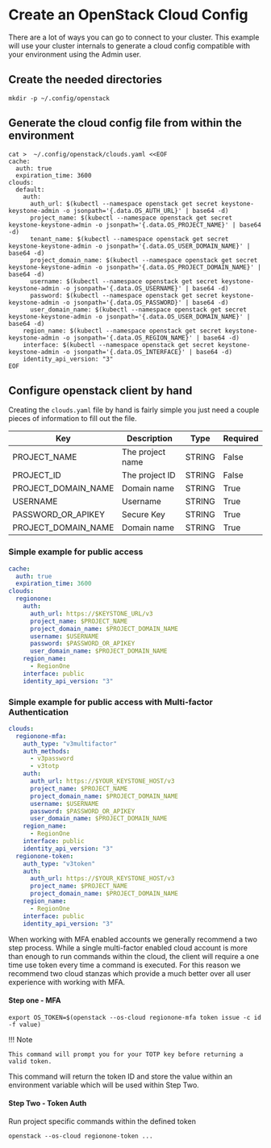 # Create an OpenStack Cloud Config

There are a lot of ways you can go to connect to your cluster. This example will use your cluster internals to generate a cloud config compatible with your environment using the Admin user.

## Create the needed directories

``` shell
mkdir -p ~/.config/openstack
```

## Generate the cloud config file from within the environment

``` shell
cat >  ~/.config/openstack/clouds.yaml <<EOF
cache:
  auth: true
  expiration_time: 3600
clouds:
  default:
    auth:
      auth_url: $(kubectl --namespace openstack get secret keystone-keystone-admin -o jsonpath='{.data.OS_AUTH_URL}' | base64 -d)
      project_name: $(kubectl --namespace openstack get secret keystone-keystone-admin -o jsonpath='{.data.OS_PROJECT_NAME}' | base64 -d)
      tenant_name: $(kubectl --namespace openstack get secret keystone-keystone-admin -o jsonpath='{.data.OS_USER_DOMAIN_NAME}' | base64 -d)
      project_domain_name: $(kubectl --namespace openstack get secret keystone-keystone-admin -o jsonpath='{.data.OS_PROJECT_DOMAIN_NAME}' | base64 -d)
      username: $(kubectl --namespace openstack get secret keystone-keystone-admin -o jsonpath='{.data.OS_USERNAME}' | base64 -d)
      password: $(kubectl --namespace openstack get secret keystone-keystone-admin -o jsonpath='{.data.OS_PASSWORD}' | base64 -d)
      user_domain_name: $(kubectl --namespace openstack get secret keystone-keystone-admin -o jsonpath='{.data.OS_USER_DOMAIN_NAME}' | base64 -d)
    region_name: $(kubectl --namespace openstack get secret keystone-keystone-admin -o jsonpath='{.data.OS_REGION_NAME}' | base64 -d)
    interface: $(kubectl --namespace openstack get secret keystone-keystone-admin -o jsonpath='{.data.OS_INTERFACE}' | base64 -d)
    identity_api_version: "3"
EOF
```

## Configure openstack client by hand

Creating the `clouds.yaml` file by hand is fairly simple you just need a couple pieces of information to fill out the file.

| Key                 | Description      | Type   | Required |
| ------------------- | ---------------- | ------ | -------- |
| PROJECT_NAME        | The project name | STRING | False    |
| PROJECT_ID          | The project ID   | STRING | False    |
| PROJECT_DOMAIN_NAME | Domain name      | STRING | True     |
| USERNAME            | Username         | STRING | True     |
| PASSWORD_OR_APIKEY  | Secure Key       | STRING | True     |
| PROJECT_DOMAIN_NAME | Domain name      | STRING | True     |

### Simple example for public access

``` yaml
cache:
  auth: true
  expiration_time: 3600
clouds:
  regionone:
    auth:
      auth_url: https://$KEYSTONE_URL/v3
      project_name: $PROJECT_NAME
      project_domain_name: $PROJECT_DOMAIN_NAME
      username: $USERNAME
      password: $PASSWORD_OR_APIKEY
      user_domain_name: $PROJECT_DOMAIN_NAME
    region_name:
      - RegionOne
    interface: public
    identity_api_version: "3"
```

### Simple example for public access with Multi-factor Authentication

``` yaml
clouds:
  regionone-mfa:
    auth_type: "v3multifactor"
    auth_methods:
      - v3password
      - v3totp
    auth:
      auth_url: https://$YOUR_KEYSTONE_HOST/v3
      project_name: $PROJECT_NAME
      project_domain_name: $PROJECT_DOMAIN_NAME
      username: $USERNAME
      password: $PASSWORD_OR_APIKEY
      user_domain_name: $PROJECT_DOMAIN_NAME
    region_name:
      - RegionOne
    interface: public
    identity_api_version: "3"
  regionone-token:
    auth_type: "v3token"
    auth:
      auth_url: https://$YOUR_KEYSTONE_HOST/v3
      project_name: $PROJECT_NAME
      project_domain_name: $PROJECT_DOMAIN_NAME
    region_name:
      - RegionOne
    interface: public
    identity_api_version: "3"
```

When working with MFA enabled accounts we generally recommend a two step process. While a single multi-factor enabled cloud account is more than enough to run commands within the cloud, the client will require a one time use token every time a command is executed. For this reason we recommend two cloud stanzas which provide a much better over all user experience with working with MFA.

#### Step one - MFA

``` shell
export OS_TOKEN=$(openstack --os-cloud regionone-mfa token issue -c id -f value)
```

!!! Note

    This command will prompt you for your TOTP key before returning a valid token.

This command will return the token ID and store the value within an environment variable which will be used within Step Two.

#### Step Two - Token Auth

Run project specific commands within the defined token

``` shell
openstack --os-cloud regionone-token ...
```
